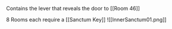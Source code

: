 Contains the lever that reveals the door to [[Room 46]]

8 Rooms each require a [[Sanctum Key]]
![[InnerSanctum01.png]]